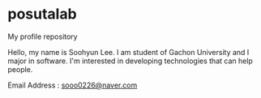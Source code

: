 # posutalab
My profile repository

Hello, my name is Soohyun Lee. I am student of Gachon University and I major in software. 
I'm interested in developing technologies that can help people. 

Email Address : sooo0226@naver.com
